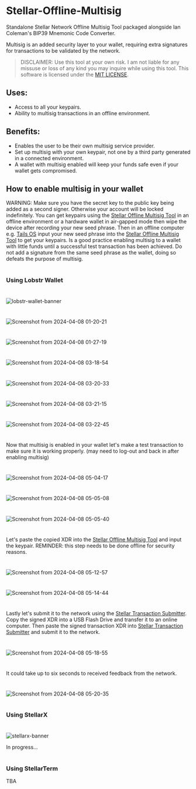 # Stellar-Offline-Multisig
Standalone Stellar Network Offline Multisig Tool packaged alongside Ian Coleman's BIP39 Mnemonic Code Converter.

Multisig is an added security layer to your wallet, requiring extra signatures for transactions to be validated by the network.

>DISCLAIMER: Use this tool at your own risk. I am not liable for any missuse or loss of any kind you may inquire while using this tool.
This software is licensed under the [MIT LICENSE](https://github.com/Chevy-Lu/Stellar-Transaction-Submitter/blob/main/LICENSE).

## Uses:

- Access to all your keypairs.
- Ability to multisig transactions in an offline environment.

## Benefits:

- Enables the user to be their own multisig service provider.
- Set up multisig with your own keypair, not one by a third party generated in a connected environment.
- A wallet with multisig enabled will keep your funds safe even if your wallet gets compromised.

## How to enable multisig in your wallet

WARNING: Make sure you have the secret key to the public key being added as a second signer. Otherwise your account will be locked indefinitely.
You can get keypairs using the [Stellar Offline Multisig Tool](https://github.com/Chevy-Lu/Stellar-Offline-Multisig/releases) in an offline environment or a hardware wallet in air-gapped mode then wipe the device after recording your new seed phrase. Then in an offline computer e.g. [Tails OS](https://tails.net/) input your new seed phrase into the [Stellar Offline Multisig Tool](https://github.com/Chevy-Lu/Stellar-Offline-Multisig/releases) to get your keypairs. Is a good practice enabling multisig to a wallet with little funds until a successful test transaction has been achieved. Do not add a signature from the same seed phrase as the wallet, doing so defeats the purpose of multisig.

#

### Using Lobstr Wallet

#

![lobstr-wallet-banner](https://github.com/Chevy-Lu/Stellar-Offline-Multisig/assets/31299824/aa9728ef-8b06-4607-98ff-247d18b7be08)

#

![Screenshot from 2024-04-08 01-20-21](https://github.com/Chevy-Lu/Stellar-Offline-Multisig/assets/31299824/5febf202-ab92-45f5-a953-31b5287707da)
#
![Screenshot from 2024-04-08 01-27-19](https://github.com/Chevy-Lu/Stellar-Offline-Multisig/assets/31299824/c0a4abc3-8206-4309-8afb-982f710a47b0)
#
![Screenshot from 2024-04-08 03-18-54](https://github.com/Chevy-Lu/Stellar-Offline-Multisig/assets/31299824/c7d1d9a5-54a2-42d9-9ec4-58775de405eb)
#
![Screenshot from 2024-04-08 03-20-33](https://github.com/Chevy-Lu/Stellar-Offline-Multisig/assets/31299824/0729c26c-4374-424d-bdb8-cc6a7c854a85)
#
![Screenshot from 2024-04-08 03-21-15](https://github.com/Chevy-Lu/Stellar-Offline-Multisig/assets/31299824/7315d1a3-2468-4c19-9e05-e120850b6761)
#
![Screenshot from 2024-04-08 03-22-45](https://github.com/Chevy-Lu/Stellar-Offline-Multisig/assets/31299824/091fb05e-49db-4102-8e65-320e306b52ea)

#

Now that multisig is enabled in your wallet let's make a test transaction to make sure it is working properly. (may need to log-out and back in after enabling multisig)

#

![Screenshot from 2024-04-08 05-04-17](https://github.com/Chevy-Lu/Stellar-Offline-Multisig/assets/31299824/ff93e573-7846-4684-a999-01d57b61fca8)
#
![Screenshot from 2024-04-08 05-05-08](https://github.com/Chevy-Lu/Stellar-Offline-Multisig/assets/31299824/cefb075c-e67a-4bc2-9437-2c8571f0b5cc)
#
![Screenshot from 2024-04-08 05-05-40](https://github.com/Chevy-Lu/Stellar-Offline-Multisig/assets/31299824/d2ebe5f3-f7c0-4cda-87de-de01f183306e)

#

Let's paste the copied XDR into the [Stellar Offline Multisig Tool](https://github.com/Chevy-Lu/Stellar-Offline-Multisig/releases) and input the keypair. REMINDER: this step needs to be done offline for security reasons.

#

![Screenshot from 2024-04-08 05-12-57](https://github.com/Chevy-Lu/Stellar-Offline-Multisig/assets/31299824/97817bd4-4a41-4b9e-9016-bbd812f7b762)
#
![Screenshot from 2024-04-08 05-14-44](https://github.com/Chevy-Lu/Stellar-Offline-Multisig/assets/31299824/5f4e24e7-8cc6-4372-95be-166905ae48e6)

#

Lastly let's submit it to the network using the [Stellar Transaction Submitter](https://github.com/Chevy-Lu/Stellar-Transaction-Submitter). Copy the signed XDR into a USB Flash Drive and transfer it to an online computer. Then paste the signed transaction XDR into [Stellar Transaction Submitter](https://github.com/Chevy-Lu/Stellar-Transaction-Submitter) and submit it to the network.

#
![Screenshot from 2024-04-08 05-18-55](https://github.com/Chevy-Lu/Stellar-Offline-Multisig/assets/31299824/b3f71400-9012-4d32-b520-d6a9fc78562f)
#
It could take up to six seconds to received feedback from the network.
#
![Screenshot from 2024-04-08 05-20-35](https://github.com/Chevy-Lu/Stellar-Offline-Multisig/assets/31299824/665423b0-519b-4be8-8d9f-3ccb0da9e300)

#

### Using StellarX

#

![stellarx-banner](https://github.com/Chevy-Lu/Stellar-Offline-Multisig/assets/31299824/168b8504-1760-4bc2-b097-b7f0c33ae495)

In progress...

#

### Using StellarTerm
TBA

#



